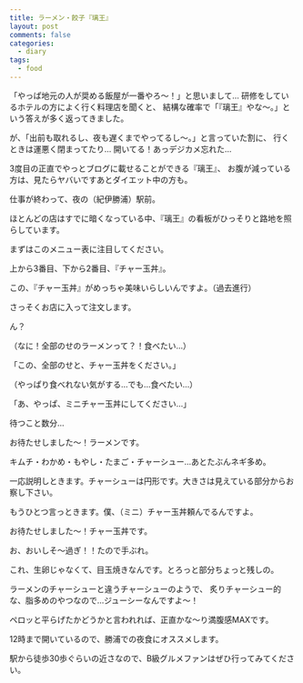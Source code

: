 ```yaml
---
title: ラーメン・餃子『璃王』
layout: post
comments: false
categories:
  - diary
tags:
  - food
---
```

「やっぱ地元の人が奨める飯屋が一番やろ～！」と思いまして…
研修をしているホテルの方によく行く料理店を聞くと、
結構な確率で「『璃王』やな～。」という答えが多く返ってきました。

が、「出前も取れるし、夜も遅くまでやってるし～。」と言っていた割に、
行くときは運悪く閉まってたり…
開いてる！あっデジカメ忘れた…

3度目の正直でやっとブログに載せることができる『璃王』、
お腹が減っている方は、見たらヤバいですあとダイエット中の方も。

<amp-img src="/img/uploads/2010/02/rio-nachikatuura-1.jpg" alt="璃王看板" width="400" height="300" layout="responsive"></amp-img>

仕事が終わって、夜の（紀伊勝浦）駅前。

ほとんどの店はすでに暗くなっている中、『璃王』の看板がひっそりと路地を照らしています。

まずはこのメニュー表に注目してください。

上から3番目、下から2番目、『チャー玉丼』。

<amp-img src="/img/uploads/2010/02/rio-nachikatuura-2.jpg" alt="璃王立看板" width="400" height="300" layout="responsive"></amp-img>

この、『チャー玉丼』がめっちゃ美味いらしいんですよ。（過去進行）

さっそくお店に入って注文します。

ん？

（なに！全部のせのラーメンって？！食べたい…）

「この、全部のせと、チャー玉丼をください。」

（やっぱり食べれない気がする…でも…食べたい…）

「あ、やっぱ、ミニチャー玉丼にしてください…」

待つこと数分…

お待たせしました～！ラーメンです。

<amp-img src="/img/uploads/2010/02/rio-nachikatuura-3.jpg" alt="全部のせラーメン" width="400" height="300" layout="responsive"></amp-img>

キムチ・わかめ・もやし・たまご・チャーシュー…あとたぶんネギ多め。

一応説明しときます。チャーシューは円形です。大きさは見えている部分からお察し下さい。

もうひとつ言っときます。僕、（ミニ）チャー玉丼頼んでるんですよ。

お待たせしました～！チャー玉丼です。

お、おいしそ～過ぎ！！たので手ぶれ。

<amp-img src="/img/uploads/2010/02/rio-nachikatuura-4.jpg" alt="チャー玉丼" width="400" height="300" layout="responsive"></amp-img>

これ、生卵じゃなくて、目玉焼きなんです。とろっと部分ちょっと残しの。

ラーメンのチャーシューと違うチャーシューのようで、
炙りチャーシュー的な、脂多めのやつなので…ジューシーなんですよ～！

ペロッと平らげたかどうかと言われれば、正直かな～り満腹感MAXです。

12時まで開いているので、勝浦での夜食にオススメします。

駅から徒歩30歩ぐらいの近さなので、B級グルメファンはぜひ行ってみてください。


 [1]: /img/uploads/2010/02/rio-nachikatuura-1.jpg
 [2]: /img/uploads/2010/02/rio-nachikatuura-2.jpg
 [3]: /img/uploads/2010/02/rio-nachikatuura-3.jpg
 [4]: /img/uploads/2010/02/rio-nachikatuura-4.jpg
